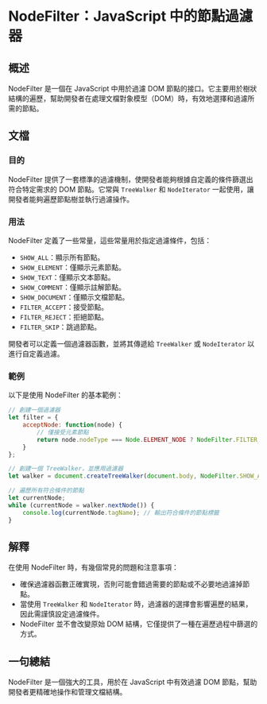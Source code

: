 <!--
Meta Description: # NodeFilter：JavaScript 中的節點過濾器 ## 概述 NodeFilter 是一個在 JavaScript 中用於過濾 DOM 節點的接口。它主要用於樹狀結構的遍歷，幫助開發者在處理文檔對象模型（DOM）時，有效地選擇和過濾所需的節點。 ## 文檔 ### 目的 NodeFil...
Meta Keywords: nodefilter, dom, javascript, treewalker, nodeiterator
-->

# NodeFilter：JavaScript 中的節點過濾器

## 概述
NodeFilter 是一個在 JavaScript 中用於過濾 DOM 節點的接口。它主要用於樹狀結構的遍歷，幫助開發者在處理文檔對象模型（DOM）時，有效地選擇和過濾所需的節點。

## 文檔
### 目的
NodeFilter 提供了一套標準的過濾機制，使開發者能夠根據自定義的條件篩選出符合特定需求的 DOM 節點。它常與 `TreeWalker` 和 `NodeIterator` 一起使用，讓開發者能夠遍歷節點樹並執行過濾操作。

### 用法
NodeFilter 定義了一些常量，這些常量用於指定過濾條件，包括：
- `SHOW_ALL`：顯示所有節點。
- `SHOW_ELEMENT`：僅顯示元素節點。
- `SHOW_TEXT`：僅顯示文本節點。
- `SHOW_COMMENT`：僅顯示註解節點。
- `SHOW_DOCUMENT`：僅顯示文檔節點。
- `FILTER_ACCEPT`：接受節點。
- `FILTER_REJECT`：拒絕節點。
- `FILTER_SKIP`：跳過節點。

開發者可以定義一個過濾器函數，並將其傳遞給 `TreeWalker` 或 `NodeIterator` 以進行自定義過濾。

### 範例
以下是使用 NodeFilter 的基本範例：

```javascript
// 創建一個過濾器
let filter = {
    acceptNode: function(node) {
        // 僅接受元素節點
        return node.nodeType === Node.ELEMENT_NODE ? NodeFilter.FILTER_ACCEPT : NodeFilter.FILTER_SKIP;
    }
};

// 創建一個 TreeWalker，並應用過濾器
let walker = document.createTreeWalker(document.body, NodeFilter.SHOW_ALL, filter, false);

// 遍歷所有符合條件的節點
let currentNode;
while (currentNode = walker.nextNode()) {
    console.log(currentNode.tagName); // 輸出符合條件的節點標籤
}
```

## 解釋
在使用 NodeFilter 時，有幾個常見的問題和注意事項：
- 確保過濾器函數正確實現，否則可能會錯過需要的節點或不必要地過濾掉節點。
- 當使用 `TreeWalker` 和 `NodeIterator` 時，過濾器的選擇會影響遍歷的結果，因此需謹慎設定過濾條件。
- NodeFilter 並不會改變原始 DOM 結構，它僅提供了一種在遍歷過程中篩選的方式。

## 一句總結
NodeFilter 是一個強大的工具，用於在 JavaScript 中有效過濾 DOM 節點，幫助開發者更精確地操作和管理文檔結構。